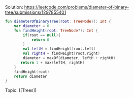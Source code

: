 Solution: https://leetcode.com/problems/diameter-of-binary-tree/submissions/1297855401

```kotlin
fun diameterOfBinaryTree(root: TreeNode?): Int {
	var diameter = 0
	fun findHeight(root: TreeNode?): Int {
		if(root == null){
			return 0
		}
		val leftH = findHeight(root.left)
		val rightH = findHeight(root.right)
		diameter = maxOf(diameter, leftH + rightH) 
	   return 1 + max(leftH, rightH)
	}
	findHeight(root)
	return diameter
}
```

Topic: [[Trees]]